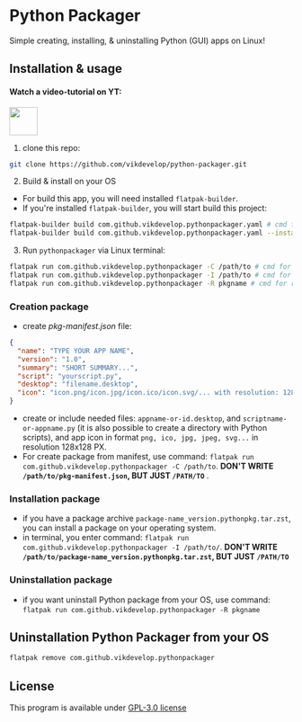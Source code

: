 # Python Packager
Simple creating, installing, & uninstalling Python (GUI) apps on Linux!

## Installation & usage
#### Watch a video-tutorial on YT:

<a href="https://youtu.be/WuOrkaiAa5M"><img src="https://external-content.duckduckgo.com/iu/?u=http%3A%2F%2Fofficialpsds.com%2Fimageview%2Fr0%2F56%2Fr0569p_large.png%3F1521316500&f=1&nofb=1" height=50></a>

1. clone this repo:
```bash
git clone https://github.com/vikdevelop/python-packager.git
```
2. Build & install on your OS
- For build this app, you will need installed `flatpak-builder`.
- If you're installed `flatpak-builder`, you will start build this project:
```bash
flatpak-builder build com.github.vikdevelop.pythonpackager.yaml # cmd for build Python Packager
flatpak-builder build com.github.vikdevelop.pythonpackager.yaml --install --user # cmd for build and install Python Packager on your OS
```

3. Run `pythonpackager` via Linux terminal:
```bash
flatpak run com.github.vikdevelop.pythonpackager -C /path/to # cmd for creaate package from manifest
flatpak run com.github.vikdevelop.pythonpackager -I /path/to # cmd for install package on your OS
flatpak run com.github.vikdevelop.pythonpackager -R pkgname # cmd for remove a package from your OS
```
### Creation package
- create *pkg-manifest.json* file:
```json
{
  "name": "TYPE YOUR APP NAME",
  "version": "1.0",
  "summary": "SHORT SUMMARY...",
  "script": "yourscript.py",
  "desktop": "filename.desktop",
  "icon": "icon.png/icon.jpg/icon.ico/icon.svg/... with resolution: 128x128 px"
}
```
- create or include needed files: `appname-or-id.desktop`, and `scriptname-or-appname.py` (it is also possible to create a directory with Python scripts), and app icon in format `png, ico, jpg, jpeg, svg...` in resolution 128x128 PX.
- For create package from manifest, use command: `flatpak run com.github.vikdevelop.pythonpackager -C /path/to`. **DON'T WRITE `/path/to/pkg-manifest.json`, BUT JUST `/PATH/TO`** .

### Installation package
- if you have a package archive `package-name_version.pythonpkg.tar.zst`, you can install a package on your operating system.
- in terminal, you enter command: `flatpak run com.github.vikdevelop.pythonpackager -I /path/to/`. **DON'T WRITE `/path/to/package-name_version.pythonpkg.tar.zst`, BUT JUST `/PATH/TO`** 

### Uninstallation package
- if you want uninstall Python package from your OS, use command: `flatpak run com.github.vikdevelop.pythonpackager -R pkgname`

## Uninstallation Python Packager from your OS
```bash
flatpak remove com.github.vikdevelop.pythonpackager
```

## License
This program is available under [GPL-3.0 license](https://github.com/vikdevelop/python-packager/blob/main/LICENSE)
